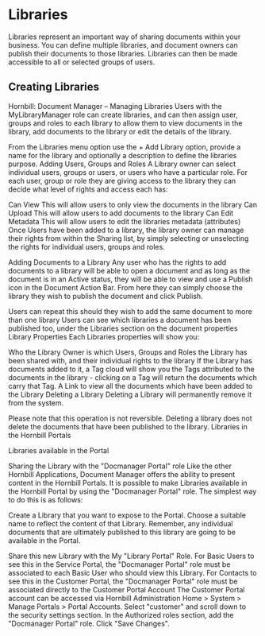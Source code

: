 # Libraries
Libraries represent an important way of sharing documents within your business. You can define multiple libraries, and document owners can publish their documents to those libraries. Libraries can then be made accessible to all or selected groups of users.

## Creating Libraries

Hornbill: Document Manager – Managing Libraries
Users with the MyLibraryManager role can create libraries, and can then assign user, groups and roles to each library to allow them to view documents in the library, add documents to the library or edit the details of the library.

From the Libraries menu option use the + Add Library option, provide a name for the library and optionally a description to define the libraries purpose.
Adding Users, Groups and Roles
A Library owner can select individual users, groups or users, or users who have a particular role. For each user, group or role they are giving access to the library they can decide what level of rights and access each has:

Can View
This will allow users to only view the documents in the library
Can Upload
This will allow users to add documents to the library
Can Edit Metadata
This will allow users to edit the libraries metadata (attributes)
Once Users have been added to a library, the library owner can manage their rights from within the Sharing list, by simply selecting or unselecting the rights for individual users, groups and roles.

Adding Documents to a Library
Any user who has the rights to add documents to a library will be able to open a document and as long as the document is in an Active status, they will be able to view and use a Publish icon in the Document Action Bar. From here they can simply choose the library they wish to publish the document and click Publish.

Users can repeat this should they wish to add the same document to more than one library
Users can see which libraries a document has been published too, under the Libraries section on the document properties
Library Properties
Each Libraries properties will show you:

Who the Library Owner is
which Users, Groups and Roles the Library has been shared with, and their individual rights to the library
If the Library has documents added to it, a Tag cloud will show you the Tags attributed to the documents in the library - clicking on a Tag will return the documents which carry that Tag.
A Link to view all the documents which have been added to the Library
Deleting a Library
Deleting a Library will permanently remove it from the system.

Please note that this operation is not reversible.
Deleting a library does not delete the documents that have been published to the library.
Libraries in the Hornbill Portals

Libraries available in the Portal

Sharing the Library with the "Docmanager Portal" role
Like the other Hornbill Applications, Document Manager offers the ability to present content in the Hornbill Portals. It is possible to make Libraries available in the Hornbill Portal by using the "Docmanager Portal" role. The simplest way to do this is as follows:

Create a Library that you want to expose to the Portal.
Choose a suitable name to reflect the content of that Library. Remember, any individual documents that are ultimately published to this library are going to be available in the Portal.

Share this new Library with the My "Library Portal" Role.
For Basic Users to see this in the Service Portal, the "Docmanager Portal" role must be associated to each Basic User who should view this Library.
For Contacts to see this in the Customer Portal, the "Docmanager Portal" role must be associated directly to the Customer Portal Account
The Customer Portal account can be accessed via Hornbill Administration Home > System > Manage Portals > Portal Accounts. Select "customer" and scroll down to the security settings section. In the Authorized roles section, add the "Docmanager Portal" role. Click "Save Changes".